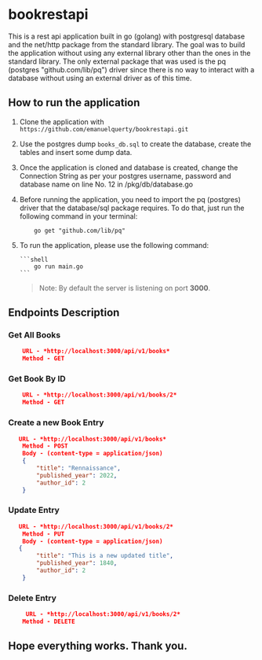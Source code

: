 # bookrestapi

This is a rest api application built in go (golang) with postgresql database and the net/http package from
the standard library. The goal was to build the application without using any external library other than
the ones in the standard library. The only external package that was used is the pq (postgres "github.com/lib/pq") driver since there is no way to interact with a database without using an external driver as of this time.

## How to run the application

1.  Clone the application with `https://github.com/emanuelquerty/bookrestapi.git`

2.  Use the postgres dump `books_db.sql` to create the database, create the tables and insert some dump data.

3.  Once the application is cloned and database is created, change the Connection String as per your postgres username, password and database name on line No. 12 in /pkg/db/database.go

4.  Before running the application, you need to import the pq (postgres) driver that the database/sql package requires. To do that, just run the following command in your terminal:

    ```shell
        go get "github.com/lib/pq"
    ```

5.  To run the application, please use the following command:

        ```shell
            go run main.go
        ```

    > Note: By default the server is listening on port **3000**.

## Endpoints Description

### Get All Books

```JSON
    URL - *http://localhost:3000/api/v1/books*
    Method - GET
```

### Get Book By ID

```JSON
    URL - *http://localhost:3000/api/v1/books/2*
    Method - GET
```

### Create a new Book Entry

```JSON
   URL - *http://localhost:3000/api/v1/books*
    Method - POST
    Body - (content-type = application/json)
    {
        "title": "Rennaissance",
        "published_year": 2022,
        "author_id": 2
    }
```

### Update Entry

```JSON
   URL - *http://localhost:3000/api/v1/books/2*
    Method - PUT
    Body - (content-type = application/json)
   {
        "title": "This is a new updated title",
        "published_year": 1840,
        "author_id": 2
    }
```

### Delete Entry

```JSON
     URL - *http://localhost:3000/api/v1/books/2*
    Method - DELETE
```

## Hope everything works. Thank you.
